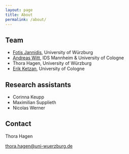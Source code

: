 ```yaml
---
layout: page
title: About
permalink: /about/
---
```


## Team

- [Fotis Jannidis](http://www.jannidis.de), University of Würzburg
- [Andreas Witt](https://www1.ids-mannheim.de/digspra/personal/witt.html), IDS Mannheim & University of Cologne
- Thora Hagen, University of Würzburg
- [Erik Ketzan](https://www.erikketzan.com), University of Cologne

## Research assistants

- Corinna Keupp
- Maximilian Supplieth
- Nicolas Werner

## Contact

Thora Hagen

<thora.hagen@uni-wuerzburg.de>

